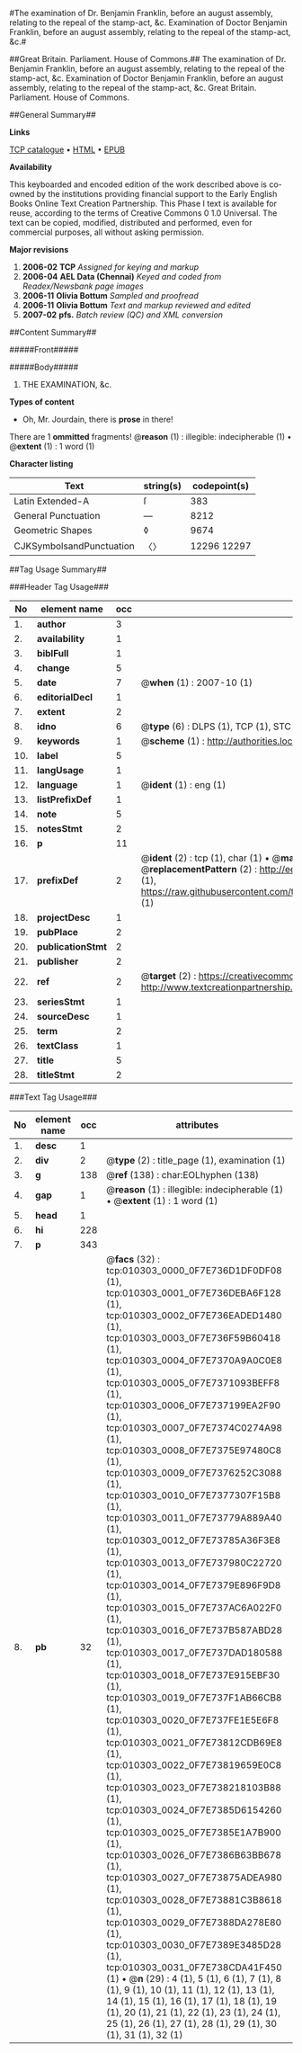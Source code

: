 #The examination of Dr. Benjamin Franklin, before an august assembly, relating to the repeal of the stamp-act, &c. Examination of Doctor Benjamin Franklin, before an august assembly, relating to the repeal of the stamp-act, &c.#

##Great Britain. Parliament. House of Commons.##
The examination of Dr. Benjamin Franklin, before an august assembly, relating to the repeal of the stamp-act, &c.
Examination of Doctor Benjamin Franklin, before an august assembly, relating to the repeal of the stamp-act, &c.
Great Britain. Parliament. House of Commons.

##General Summary##

**Links**

[TCP catalogue](http://www.ota.ox.ac.uk/tcp/)  • 
[HTML](http://tei.it.ox.ac.uk/tcp/Texts-HTML/free/N08/N08076.html)  • 
[EPUB](http://tei.it.ox.ac.uk/tcp/Texts-EPUB/free/N08/N08076.epub)

**Availability**

This keyboarded and encoded edition of the
	       work described above is co-owned by the institutions
	       providing financial support to the Early English Books
	       Online Text Creation Partnership. This Phase I text is
	       available for reuse, according to the terms of Creative
	       Commons 0 1.0 Universal. The text can be copied,
	       modified, distributed and performed, even for
	       commercial purposes, all without asking permission.

**Major revisions**

1. __2006-02__ __TCP__ *Assigned for keying and markup*
1. __2006-04__ __AEL Data (Chennai)__ *Keyed and coded from Readex/Newsbank page images*
1. __2006-11__ __Olivia Bottum__ *Sampled and proofread*
1. __2006-11__ __Olivia Bottum__ *Text and markup reviewed and edited*
1. __2007-02__ __pfs.__ *Batch review (QC) and XML conversion*

##Content Summary##

#####Front#####

#####Body#####

1. THE EXAMINATION, &c.

**Types of content**

  * Oh, Mr. Jourdain, there is **prose** in there!

There are 1 **ommitted** fragments! 
 @__reason__ (1) : illegible: indecipherable (1)  •  @__extent__ (1) : 1 word (1)

**Character listing**


|Text|string(s)|codepoint(s)|
|---|---|---|
|Latin Extended-A|ſ|383|
|General Punctuation|—|8212|
|Geometric Shapes|◊|9674|
|CJKSymbolsandPunctuation|〈〉|12296 12297|

##Tag Usage Summary##

###Header Tag Usage###

|No|element name|occ|attributes|
|---|---|---|---|
|1.|__author__|3||
|2.|__availability__|1||
|3.|__biblFull__|1||
|4.|__change__|5||
|5.|__date__|7| @__when__ (1) : 2007-10 (1)|
|6.|__editorialDecl__|1||
|7.|__extent__|2||
|8.|__idno__|6| @__type__ (6) : DLPS (1), TCP (1), STC (1), NOTIS (1), IMAGE-SET (1), EVANS-CITATION (1)|
|9.|__keywords__|1| @__scheme__ (1) : http://authorities.loc.gov/ (1)|
|10.|__label__|5||
|11.|__langUsage__|1||
|12.|__language__|1| @__ident__ (1) : eng (1)|
|13.|__listPrefixDef__|1||
|14.|__note__|5||
|15.|__notesStmt__|2||
|16.|__p__|11||
|17.|__prefixDef__|2| @__ident__ (2) : tcp (1), char (1)  •  @__matchPattern__ (2) : ([0-9\-]+):([0-9IVX]+) (1), (.+) (1)  •  @__replacementPattern__ (2) : http://eebo.chadwyck.com/downloadtiff?vid=$1&page=$2 (1), https://raw.githubusercontent.com/textcreationpartnership/Texts/master/tcpchars.xml#$1 (1)|
|18.|__projectDesc__|1||
|19.|__pubPlace__|2||
|20.|__publicationStmt__|2||
|21.|__publisher__|2||
|22.|__ref__|2| @__target__ (2) : https://creativecommons.org/publicdomain/zero/1.0/ (1), http://www.textcreationpartnership.org/docs/. (1)|
|23.|__seriesStmt__|1||
|24.|__sourceDesc__|1||
|25.|__term__|2||
|26.|__textClass__|1||
|27.|__title__|5||
|28.|__titleStmt__|2||


###Text Tag Usage###

|No|element name|occ|attributes|
|---|---|---|---|
|1.|__desc__|1||
|2.|__div__|2| @__type__ (2) : title_page (1), examination (1)|
|3.|__g__|138| @__ref__ (138) : char:EOLhyphen (138)|
|4.|__gap__|1| @__reason__ (1) : illegible: indecipherable (1)  •  @__extent__ (1) : 1 word (1)|
|5.|__head__|1||
|6.|__hi__|228||
|7.|__p__|343||
|8.|__pb__|32| @__facs__ (32) : tcp:010303_0000_0F7E736D1DF0DF08 (1), tcp:010303_0001_0F7E736DEBA6F128 (1), tcp:010303_0002_0F7E736EADED1480 (1), tcp:010303_0003_0F7E736F59B60418 (1), tcp:010303_0004_0F7E7370A9A0C0E8 (1), tcp:010303_0005_0F7E7371093BEFF8 (1), tcp:010303_0006_0F7E737199EA2F90 (1), tcp:010303_0007_0F7E7374C0274A98 (1), tcp:010303_0008_0F7E7375E97480C8 (1), tcp:010303_0009_0F7E7376252C3088 (1), tcp:010303_0010_0F7E7377307F15B8 (1), tcp:010303_0011_0F7E73779A889A40 (1), tcp:010303_0012_0F7E73785A36F3E8 (1), tcp:010303_0013_0F7E737980C22720 (1), tcp:010303_0014_0F7E7379E896F9D8 (1), tcp:010303_0015_0F7E737AC6A022F0 (1), tcp:010303_0016_0F7E737B587ABD28 (1), tcp:010303_0017_0F7E737DAD180588 (1), tcp:010303_0018_0F7E737E915EBF30 (1), tcp:010303_0019_0F7E737F1AB66CB8 (1), tcp:010303_0020_0F7E737FE1E5E6F8 (1), tcp:010303_0021_0F7E73812CDB69E8 (1), tcp:010303_0022_0F7E73819659E0C8 (1), tcp:010303_0023_0F7E738218103B88 (1), tcp:010303_0024_0F7E7385D6154260 (1), tcp:010303_0025_0F7E7385E1A7B900 (1), tcp:010303_0026_0F7E7386B63BB678 (1), tcp:010303_0027_0F7E73875ADEA980 (1), tcp:010303_0028_0F7E73881C3B8618 (1), tcp:010303_0029_0F7E7388DA278E80 (1), tcp:010303_0030_0F7E7389E3485D28 (1), tcp:010303_0031_0F7E738CDA41F450 (1)  •  @__n__ (29) : 4 (1), 5 (1), 6 (1), 7 (1), 8 (1), 9 (1), 10 (1), 11 (1), 12 (1), 13 (1), 14 (1), 15 (1), 16 (1), 17 (1), 18 (1), 19 (1), 20 (1), 21 (1), 22 (1), 23 (1), 24 (1), 25 (1), 26 (1), 27 (1), 28 (1), 29 (1), 30 (1), 31 (1), 32 (1)|
